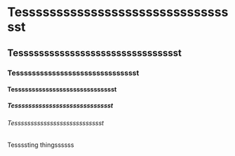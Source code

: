 # Tesssssssssssssssssssssssssssssssst
## Tessssssssssssssssssssssssssssssst
### Tesssssssssssssssssssssssssssssst
#### Tessssssssssssssssssssssssssssst
##### Tesssssssssssssssssssssssssssst
###### Tessssssssssssssssssssssssssst


Tessssting thingssssss
